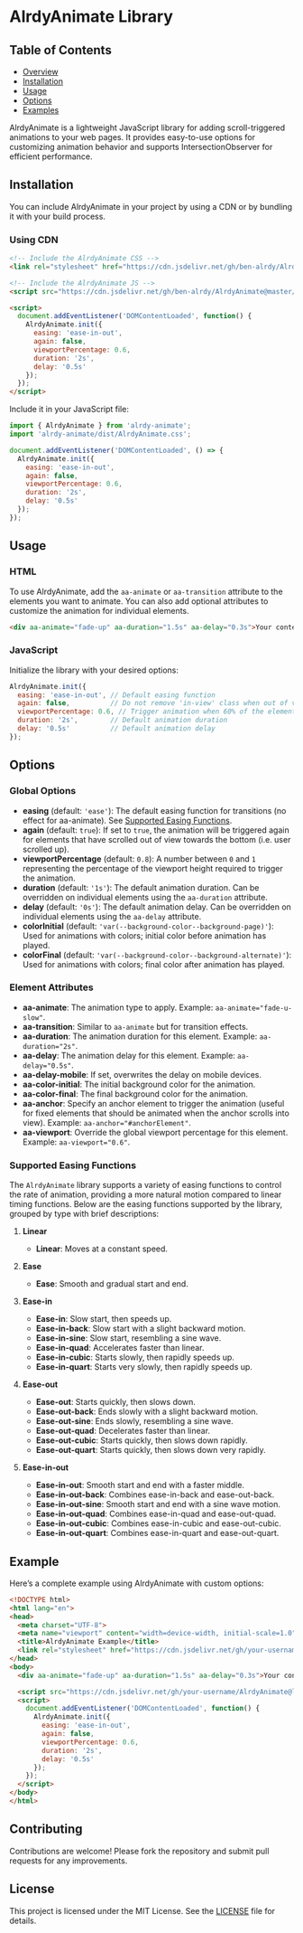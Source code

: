 # AlrdyAnimate Library

## Table of Contents
- [Overview](#overview)
- [Installation](#installation)
- [Usage](#usage)
- [Options](#options)
- [Examples](#example)


AlrdyAnimate is a lightweight JavaScript library for adding scroll-triggered animations to your web pages. It provides easy-to-use options for customizing animation behavior and supports IntersectionObserver for efficient performance.

## Installation

You can include AlrdyAnimate in your project by using a CDN or by bundling it with your build process.

### Using CDN

```html
<!-- Include the AlrdyAnimate CSS -->
<link rel="stylesheet" href="https://cdn.jsdelivr.net/gh/ben-alrdy/AlrdyAnimate@master/docs/v1.0.0/AlrdyAnimate.css">

<!-- Include the AlrdyAnimate JS -->
<script src="https://cdn.jsdelivr.net/gh/ben-alrdy/AlrdyAnimate@master/docs/v1.0.0/AlrdyAnimate.js"></script>

<script>
  document.addEventListener('DOMContentLoaded', function() {
    AlrdyAnimate.init({
      easing: 'ease-in-out',
      again: false,
      viewportPercentage: 0.6,
      duration: '2s',
      delay: '0.5s'
    });
  });
</script>
```


Include it in your JavaScript file:

```javascript
import { AlrdyAnimate } from 'alrdy-animate';
import 'alrdy-animate/dist/AlrdyAnimate.css';

document.addEventListener('DOMContentLoaded', () => {
  AlrdyAnimate.init({
    easing: 'ease-in-out',
    again: false,
    viewportPercentage: 0.6,
    duration: '2s',
    delay: '0.5s'
  });
});
```

## Usage

### HTML

To use AlrdyAnimate, add the `aa-animate` or `aa-transition` attribute to the elements you want to animate. You can also add optional attributes to customize the animation for individual elements.

```html
<div aa-animate="fade-up" aa-duration="1.5s" aa-delay="0.3s">Your content here</div>
```

### JavaScript

Initialize the library with your desired options:

```javascript
AlrdyAnimate.init({
  easing: 'ease-in-out', // Default easing function
  again: false,          // Do not remove 'in-view' class when out of view
  viewportPercentage: 0.6, // Trigger animation when 60% of the element is in view
  duration: '2s',        // Default animation duration
  delay: '0.5s'          // Default animation delay
});
```

## Options

### Global Options

- **easing** (default: `'ease'`): The default easing function for transitions (no effect for aa-animate). See [Supported Easing Functions](#supported-easing-functions).
- **again** (default: `true`): If set to `true`, the animation will be triggered again for elements that have scrolled out of view towards the bottom (i.e. user scrolled up).
- **viewportPercentage** (default: `0.8`): A number between `0` and `1` representing the percentage of the viewport height required to trigger the animation.
- **duration** (default: `'1s'`): The default animation duration. Can be overridden on individual elements using the `aa-duration` attribute.
- **delay** (default: `'0s'`): The default animation delay. Can be overridden on individual elements using the `aa-delay` attribute.
- **colorInitial** (default: `'var(--background-color--background-page)'`): Used for animations with colors; initial color before animation has played.
- **colorFinal** (default: `'var(--background-color--background-alternate)'`): Used for animations with colors; final color after animation has played.


### Element Attributes

- **aa-animate**: The animation type to apply. Example: `aa-animate="fade-u-slow"`.
- **aa-transition**: Similar to `aa-animate` but for transition effects.
- **aa-duration**: The animation duration for this element. Example: `aa-duration="2s"`.
- **aa-delay**: The animation delay for this element. Example: `aa-delay="0.5s"`.
- **aa-delay-mobile**: If set, overwrites the delay on mobile devices.
- **aa-color-initial**: The initial background color for the animation.
- **aa-color-final**: The final background color for the animation.
- **aa-anchor**: Specify an anchor element to trigger the animation (useful for fixed elements that should be animated when the anchor scrolls into view). Example: `aa-anchor="#anchorElement"`.
- **aa-viewport**: Override the global viewport percentage for this element. Example: `aa-viewport="0.6"`.


### Supported Easing Functions

The `AlrdyAnimate` library supports a variety of easing functions to control the rate of animation, providing a more natural motion compared to linear timing functions. Below are the easing functions supported by the library, grouped by type with brief descriptions:

1. **Linear**
   - **Linear**: Moves at a constant speed.

2. **Ease**
   - **Ease**: Smooth and gradual start and end.

3. **Ease-in**
   - **Ease-in**: Slow start, then speeds up.
   - **Ease-in-back**: Slow start with a slight backward motion.
   - **Ease-in-sine**: Slow start, resembling a sine wave.
   - **Ease-in-quad**: Accelerates faster than linear.
   - **Ease-in-cubic**: Starts slowly, then rapidly speeds up.
   - **Ease-in-quart**: Starts very slowly, then rapidly speeds up.

4. **Ease-out**
   - **Ease-out**: Starts quickly, then slows down.
   - **Ease-out-back**: Ends slowly with a slight backward motion.
   - **Ease-out-sine**: Ends slowly, resembling a sine wave.
   - **Ease-out-quad**: Decelerates faster than linear.
   - **Ease-out-cubic**: Starts quickly, then slows down rapidly.
   - **Ease-out-quart**: Starts quickly, then slows down very rapidly.

5. **Ease-in-out**
   - **Ease-in-out**: Smooth start and end with a faster middle.
   - **Ease-in-out-back**: Combines ease-in-back and ease-out-back.
   - **Ease-in-out-sine**: Smooth start and end with a sine wave motion.
   - **Ease-in-out-quad**: Combines ease-in-quad and ease-out-quad.
   - **Ease-in-out-cubic**: Combines ease-in-cubic and ease-out-cubic.
   - **Ease-in-out-quart**: Combines ease-in-quart and ease-out-quart.


## Example

Here’s a complete example using AlrdyAnimate with custom options:

```html
<!DOCTYPE html>
<html lang="en">
<head>
  <meta charset="UTF-8">
  <meta name="viewport" content="width=device-width, initial-scale=1.0">
  <title>AlrdyAnimate Example</title>
  <link rel="stylesheet" href="https://cdn.jsdelivr.net/gh/your-username/AlrdyAnimate@latest/docs/v1.0.0/AlrdyAnimate.css">
</head>
<body>
  <div aa-animate="fade-up" aa-duration="1.5s" aa-delay="0.3s">Your content here</div>

  <script src="https://cdn.jsdelivr.net/gh/your-username/AlrdyAnimate@latest/docs/v1.0.0/AlrdyAnimate.js"></script>
  <script>
    document.addEventListener('DOMContentLoaded', function() {
      AlrdyAnimate.init({
        easing: 'ease-in-out',
        again: false,
        viewportPercentage: 0.6,
        duration: '2s',
        delay: '0.5s'
      });
    });
  </script>
</body>
</html>
```

## Contributing

Contributions are welcome! Please fork the repository and submit pull requests for any improvements.

## License

This project is licensed under the MIT License. See the [LICENSE](LICENSE) file for details.
